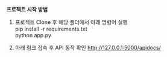 <b>프로젝트 시작 방법</b>

1. 프로젝트 Clone 후 해당 폴더에서 아래 명령어 실행<br>
pip install -r requirements.txt<br>
python app.py

2. 아래 링크 접속 후 API 동작 확인
http://127.0.0.1:5000/apidocs/

